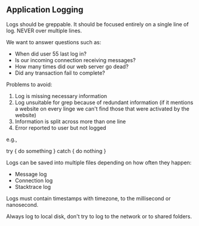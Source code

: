 
## Application Logging

Logs should be greppable. It should be focused entirely on a single line of log. NEVER over multiple lines.

We want to answer questions such as:
- When did user 55 last log in?
- Is our incoming connection receiving messages?
- How many times did our web server go dead?
- Did any transaction fail to complete?

Problems to avoid:
1. Log is missing necessary information
2. Log unsuitable for grep because of redundant information (if it mentions a website on every linge we can't find those that were activated by the website)
3. Information is split across more than one line
4. Error reported to user but not logged

e.g., 

try {
  do something
} catch {
  do nothing
}

Logs can be saved into multiple files depending on how often they happen:
- Message log
- Connection log
- Stacktrace log

Logs must contain timestamps with timezone, to the millisecond or nanosecond.

Always log to local disk, don't try to log to the network or to shared folders.



